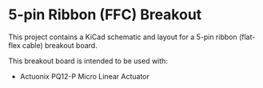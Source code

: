 # 5-pin Ribbon (FFC) Breakout

This project contains a KiCad schematic and layout for a 5-pin ribbon (flat-flex cable) breakout board.

This breakout board is intended to be used with:
- Actuonix PQ12-P Micro Linear Actuator
